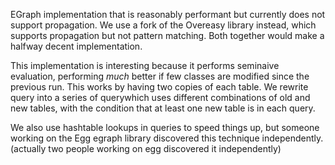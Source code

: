 EGraph implementation that is reasonably performant but currently does not support propagation. We use a fork of the Overeasy library instead, which supports propagation but not pattern matching. Both together would make a halfway decent implementation.

This implementation is interesting because it performs seminaive evaluation, performing *much* better if few classes are modified since the previous run. This works by having two copies of each table. We rewrite query into a series of querywhich uses different combinations of old and new tables, with the condition that at least one new table is in each query.


We also use hashtable lookups in queries to speed things up, but someone working on the Egg egraph library discovered this technique independently. (actually two people working on egg discovered it independently)
